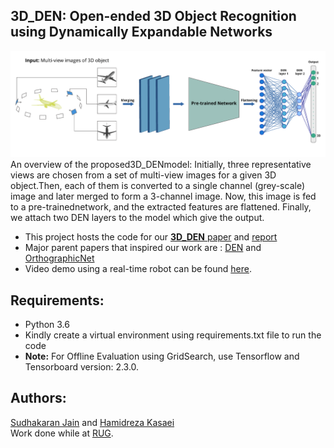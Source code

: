 ## 3D_DEN: Open-ended 3D Object Recognition using Dynamically Expandable Networks
![alt text](model_arch.png)
  An overview of the proposed3D_DENmodel: Initially, three representative views are chosen from a set of multi-view images for a given 3D object.Then, each of them is converted to a single channel (grey-scale) image and later merged to form a 3-channel image. Now, this image is fed to a pre-trainednetwork, and the extracted features are flattened. Finally, we attach two DEN layers to the model which give the output.
  
  

- This project hosts the code for our [**3D_DEN** paper](https://arxiv.org/pdf/2009.07213.pdf) and [report](https://fse.studenttheses.ub.rug.nl/23621/1/SJ_Graduation_Thesis_Final_submission.pdf)
- Major parent papers that inspired our work are : [DEN](https://openreview.net/pdf?id=Sk7KsfW0-) and [OrthographicNet](https://arxiv.org/pdf/1902.03057.pdf)
- Video demo using a real-time robot can be found [here](https://youtu.be/tf4trRMyQ0Y).

## Requirements:
- Python 3.6
- Kindly create a virtual environment using requirements.txt file to run the code  
- **Note:** For Offline Evaluation using GridSearch, use Tensorflow and Tensorboard version: 2.3.0.

## Authors: 
[Sudhakaran Jain](https://sudhakaranjain.github.io/) and [Hamidreza Kasaei](https://hkasaei.github.io/)  
Work done while at [RUG](https://www.rug.nl/).

